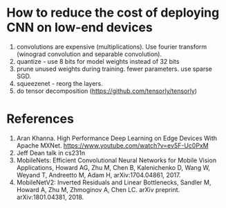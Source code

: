 
# How to reduce the cost of deploying CNN on low-end devices

1. convolutions are expensive (multiplications).  Use fourier transform (winograd convolution and separable convolution).
2. quantize - use 8 bits for model weights instead of 32 bits
3. prune unused weights during training.  fewer parameters.  use sparse SGD.
4. squeezenet - reorg the layers.
5. do tensor decomposition (https://github.com/tensorly/tensorly)

# References

1. Aran Khanna. High Performance Deep Learning on Edge Devices With Apache MXNet.  https://www.youtube.com/watch?v=ev5F-Uc0PxM
2. Jeff Dean talk in cs231n
3. MobileNets: Efficient Convolutional Neural Networks for Mobile Vision Applications, Howard AG, Zhu M, Chen B, Kalenichenko D, Wang W, Weyand T, Andreetto M, Adam H, arXiv:1704.04861, 2017.
4. MobileNetV2: Inverted Residuals and Linear Bottlenecks, Sandler M, Howard A, Zhu M, Zhmoginov A, Chen LC. arXiv preprint. arXiv:1801.04381, 2018.


